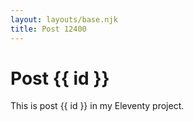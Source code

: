 ```yaml
---
layout: layouts/base.njk
title: Post 12400
---
```


# Post {{ id }}

This is post {{ id }} in my Eleventy project.
